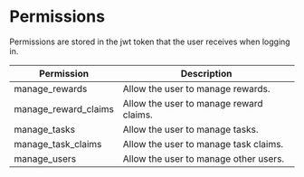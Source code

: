 # Permissions

Permissions are stored in the jwt token that the user receives when logging in.

| Permission           | Description |
| -------------------- | ----------- |
| manage_rewards       | Allow the user to manage rewards. |
| manage_reward_claims | Allow the user to manage reward claims. |
| manage_tasks         | Allow the user to manage tasks. |
| manage_task_claims   | Allow the user to manage task claims. |
| manage_users         | Allow the user to manage other users. |